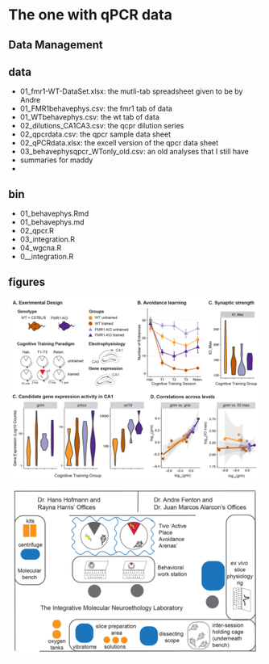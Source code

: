 # The one with qPCR data 

## Data Management

## data
- 01_fmr1-WT-DataSet.xlsx: the mutli-tab spreadsheet given to be by Andre
- 01_FMR1behavephys.csv: the fmr1 tab of data
- 01_WTbehavephys.csv: the wt tab of data
- 02_dilutions_CA1CA3.csv: the qcpr dilution series
- 02_qpcrdata.csv: the qpcr sample data sheet
- 02_qPCRdata.xlsx: the excell version of the qpcr data sheet
- 03_behavephysqpcr_WTonly_old.csv: an old analyses that I still have
- summaries for maddy
- 

## bin	
- 01_behavephys.Rmd	
- 01_behavephys.md	
- 02_qpcr.R	
- 03_integration.R	
- 04_wgcna.R	
- 0__integration.R


## figures


<img src="./figures/qpcr-01.png" width="1000" />


<img src="./figures/NSBlaboratory-02.png" width="1000" />


